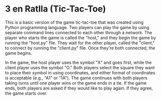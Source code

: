 # 3 en Ratlla (Tic-Tac-Toe)
This is a basic version of the game tic-tac-toe that was created using Python programming language. Two players can play the game by using separate command lines connected to each other through a network. The player who starts the game is called the "host," and they begin the game by running the "host.py" file. They wait for the other player, called the "client," to connect by running the "client.py" file. Once they're both connected, the game begins.

In the game, the host player uses the symbol "X" and goes first, while the client player uses the symbol "O." Both players select the square they want to place their symbol in using coordinates, and either format of coordinates is acceptable (e.g., "A1" or "1A"). The game continues with both players taking turns until one player wins or the game ends in a tie. If the game ends, both players are asked if they would like to play again. If they agree, the game starts over.

